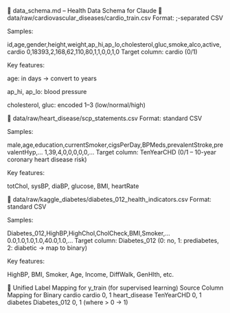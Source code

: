 📑 data_schema.md – Health Data Schema for Claude
📁 data/raw/cardiovascular_diseases/cardio_train.csv
Format: ;-separated CSV

Samples:

id,age,gender,height,weight,ap_hi,ap_lo,cholesterol,gluc,smoke,alco,active,cardio
0,18393,2,168,62,110,80,1,1,0,0,1,0
Target column: cardio (0/1)

Key features:

age: in days → convert to years

ap_hi, ap_lo: blood pressure

cholesterol, gluc: encoded 1–3 (low/normal/high)

📁 data/raw/heart_disease/scp_statements.csv
Format: standard CSV

Samples:

male,age,education,currentSmoker,cigsPerDay,BPMeds,prevalentStroke,prevalentHyp,...
1,39,4,0,0,0,0,0,...
Target column: TenYearCHD (0/1 – 10-year coronary heart disease risk)

Key features:

totChol, sysBP, diaBP, glucose, BMI, heartRate

📁 data/raw/kaggle_diabetes/diabetes_012_health_indicators.csv
Format: standard CSV

Samples:

Diabetes_012,HighBP,HighChol,CholCheck,BMI,Smoker,...
0.0,1.0,1.0,1.0,40.0,1.0,...
Target column: Diabetes_012 (0: no, 1: prediabetes, 2: diabetic → map to binary)

Key features:

HighBP, BMI, Smoker, Age, Income, DiffWalk, GenHlth, etc.

🧠 Unified Label Mapping for y_train (for supervised learning)
Source	Column	Mapping for Binary
cardio	cardio	0, 1
heart_disease	TenYearCHD	0, 1
diabetes	Diabetes_012	0, 1 (where > 0 → 1)